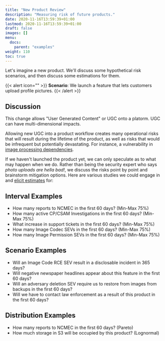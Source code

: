 ```yaml
---
title: "New Product Review"
description: "Measuring risk of future products."
date: 2020-11-16T13:59:39+01:00
lastmod: 2020-11-16T13:59:39+01:00
draft: false
images: []
menu:
  docs:
    parent: "examples"
weight: 110
toc: true
---
```


Let's imagine a new product. We'll discuss some hypothetical risk scenarios, and then discuss some estimations for them. 


{{< alert icon="" >}}
**Scenario**:
We launch a feature that lets customers upload profile pictures. 
{{< /alert >}}

## Discussion 
This change allows "User Generated Content" or UGC onto a platorm. UGC can have multi-dimensional impacts.

Allowing new UGC into a product workflow creates many operational risks that will result during the lifetime of the product, as well as risks that would be infrequent but potentially devastating. For instance, a vulnerability in [image processing dependencies](https://imagetragick.com/). 

If we haven't launched the product yet, we can only speculate as to what may happen when we do. Rather than being the security expert who says *photo uploads are hella bad!*, we discuss the risks point by point and brainstorm mitigation options. Here are various studies we could engage in and [elicit estimates](/docs/estimation/expert-elicitation) for:

## Interval Examples

- How many reports to NCMEC in the first 60 days? (Min-Max 75%)
- How many active CP/CSAM Investigations in the first 60 days? (Min-Max 75%)
- What increase in support tickets in the first 60 days? (Min-Max 75%)
- How many Image Codec SEVs in the first 60 days? (Min-Max 75%)
- How many Image Permission SEVs in the first 60 days? (Min-Max 75%)

## Scenario Examples
- Will an Image Code RCE SEV result in a disclosable incident in 365 days?
- Will negative newspaper headlines appear about this feature in the first 60 days?
- Will an adversary deletion SEV require us to restore from images from backups in the first 60 days?
- Will we have to contact law enforcement as a result of this product in the first 60 days?

## Distribution Examples
- How many reports to NCMEC in the first 60 days? (Pareto)
- How much storage in S3 will be occupied by this product? (Lognormal)